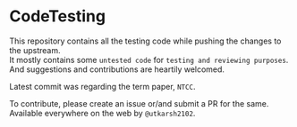 # CodeTesting
<This is a junk repo>

This repository contains all the testing code while pushing the changes to the upstream.  
It mostly contains some `untested code` for `testing and reviewing purposes`.  
And suggestions and contributions are heartily welcomed.  

Latest commit was regarding the term paper, `NTCC`.

To contribute, please create an issue or/and submit a PR for the same.  
Available everywhere on the web by `@utkarsh2102`.
